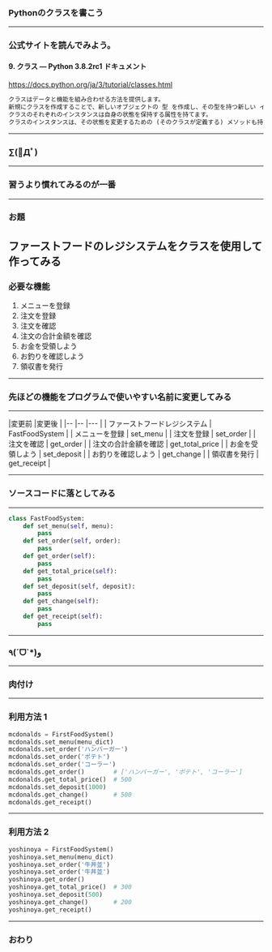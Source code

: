 ### Pythonのクラスを書こう
---

### 公式サイトを読んでみよう。

#### 9. クラス — Python 3.8.2rc1 ドキュメント

https://docs.python.org/ja/3/tutorial/classes.html


```txt
クラスはデータと機能を組み合わせる方法を提供します。 
新規にクラスを作成することで、新しいオブジェクトの 型 を作成し、その型を持つ新しい インスタンス が作れます。 
クラスのそれぞれのインスタンスは自身の状態を保持する属性を持てます。 
クラスのインスタンスは、その状態を変更するための (そのクラスが定義する) メソッドも持てます。
```

---

### ∑(ﾟДﾟ)
---

### 習うより慣れてみるのが一番
---

### お題

ファーストフードのレジシステムをクラスを使用して作ってみる
---

### 必要な機能

1. メニューを登録
1. 注文を登録
1. 注文を確認
1. 注文の合計金額を確認
1. お金を受領しよう
1. お釣りを確認しよう
1. 領収書を発行

---

### 先ほどの機能をプログラムで使いやすい名前に変更してみる

---

|変更前                |変更後 |
|--                   |-- |--- |
| ファーストフードレジシステム | FastFoodSystem | 
| メニューを登録          | set_menu |
| 注文を登録            | set_order |
| 注文を確認            | get_order |
| 注文の合計金額を確認    | get_total_price |
| お金を受領しよう        | set_deposit |
| お釣りを確認しよう       | get_change |
| 領収書を発行          | get_receipt |

---

### ソースコードに落としてみる

---

```python
class FastFoodSystem:
    def set_menu(self, menu):
        pass
    def set_order(self, order):
        pass
    def get_order(self):
        pass
    def get_total_price(self):
        pass
    def set_deposit(self, deposit):
        pass
    def get_change(self):
        pass
    def get_receipt(self):
        pass
```
---

### ٩(ˊᗜˋ*)و 

---

### 肉付け


---

### 利用方法 1

```python
mcdonalds = FirstFoodSystem()
mcdonalds.set_menu(menu_dict)
mcdonalds.set_order('ハンバーガー')
mcdonalds.set_order('ポテト')
mcdonalds.set_order('コーラー')
mcdonalds.get_order()        # ['ハンバーガー', 'ポテト', 'コーラー']
mcdonalds.get_total_price()  # 500
mcdonalds.set_deposit(1000)
mcdonalds.get_change()       # 500
mcdonalds.get_receipt()
```
---
### 利用方法 2

```python
yoshinoya = FirstFoodSystem()
yoshinoya.set_menu(menu_dict)
yoshinoya.set_order('牛丼並')
yoshinoya.set_order('牛丼並')
yoshinoya.get_order()
yoshinoya.get_total_price()  # 300
yoshinoya.set_deposit(500)
yoshinoya.get_change()       # 200
yoshinoya.get_receipt()
```


---

### おわり
